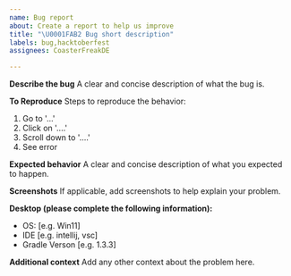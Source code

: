 ```yaml
---
name: Bug report
about: Create a report to help us improve
title: "\U0001FAB2 Bug short description"
labels: bug,hacktoberfest
assignees: CoasterFreakDE

---
```


**Describe the bug**
A clear and concise description of what the bug is.

**To Reproduce**
Steps to reproduce the behavior:
1. Go to '...'
2. Click on '....'
3. Scroll down to '....'
4. See error

**Expected behavior**
A clear and concise description of what you expected to happen.

**Screenshots**
If applicable, add screenshots to help explain your problem.

**Desktop (please complete the following information):**
 - OS: [e.g. Win11]
 - IDE [e.g. intellij, vsc]
 - Gradle Verson [e.g. 1.3.3]

**Additional context**
Add any other context about the problem here.
